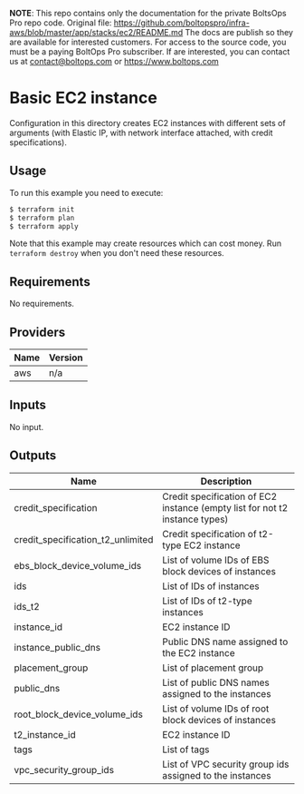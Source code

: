 <!-- note marker start -->
**NOTE**: This repo contains only the documentation for the private BoltsOps Pro repo code.
Original file: https://github.com/boltopspro/infra-aws/blob/master/app/stacks/ec2/README.md
The docs are publish so they are available for interested customers.
For access to the source code, you must be a paying BoltOps Pro subscriber.
If are interested, you can contact us at contact@boltops.com or https://www.boltops.com

<!-- note marker end -->

# Basic EC2 instance

Configuration in this directory creates EC2 instances with different sets of arguments (with Elastic IP, with network interface attached, with credit specifications).

## Usage

To run this example you need to execute:

```bash
$ terraform init
$ terraform plan
$ terraform apply
```

Note that this example may create resources which can cost money. Run `terraform destroy` when you don't need these resources.

<!-- BEGINNING OF PRE-COMMIT-TERRAFORM DOCS HOOK -->
## Requirements

No requirements.

## Providers

| Name | Version |
|------|---------|
| aws | n/a |

## Inputs

No input.

## Outputs

| Name | Description |
|------|-------------|
| credit\_specification | Credit specification of EC2 instance (empty list for not t2 instance types) |
| credit\_specification\_t2\_unlimited | Credit specification of t2-type EC2 instance |
| ebs\_block\_device\_volume\_ids | List of volume IDs of EBS block devices of instances |
| ids | List of IDs of instances |
| ids\_t2 | List of IDs of t2-type instances |
| instance\_id | EC2 instance ID |
| instance\_public\_dns | Public DNS name assigned to the EC2 instance |
| placement\_group | List of placement group |
| public\_dns | List of public DNS names assigned to the instances |
| root\_block\_device\_volume\_ids | List of volume IDs of root block devices of instances |
| t2\_instance\_id | EC2 instance ID |
| tags | List of tags |
| vpc\_security\_group\_ids | List of VPC security group ids assigned to the instances |

<!-- END OF PRE-COMMIT-TERRAFORM DOCS HOOK -->
